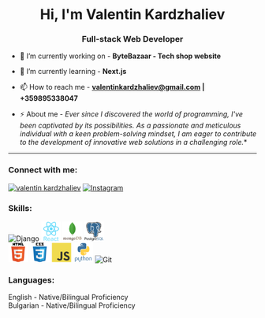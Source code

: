 <h1 align="center">Hi, I'm Valentin Kardzhaliev</h1>
<h3 align="center">Full-stack Web Developer</h3>

- 🔭 I’m currently working on - <b>ByteBazaar - Tech shop website</b>

- 🌱 I’m currently learning - <b>Next.js</b>

- 📫 How to reach me - <b>valentinkardzhaliev@gmail.com | +359895338047</b>

- ⚡ About me - *Ever since I discovered the world of programming, I've been captivated by its possibilities. As a passionate and meticulous individual with a keen problem-solving mindset, I am eager to contribute to the development of innovative web solutions in a challenging role.**

<hr/>

<h3 align="left">Connect with me:</h3>
<p align="left">
 <a href="https://www.linkedin.com/in/valentin-kardzhaliev-770996257/" target="blank"><img align="center" src="https://raw.githubusercontent.com/rahuldkjain/github-profile-readme-generator/master/src/images/icons/Social/linked-in-alt.svg" alt="valentin kardzhaliev" height="30" width="40" /></a>
<a href="https://www.instagram.com/123valentin.k/" target="_blank">
  <img align="center" src="https://raw.githubusercontent.com/rahuldkjain/github-profile-readme-generator/master/src/images/icons/Social/instagram.svg" alt="Instagram" height="30" width="40" />
</a>

 

<h3 align="left">Skills:</h3>
<p align="left">
  <img src="https://simpleicons.org/icons/django.svg" alt="Django" width="40" height="40"/>
  <img src="https://raw.githubusercontent.com/devicons/devicon/master/icons/react/react-original-wordmark.svg" alt="React.js" width="40" height="40"/>
  <img src="https://raw.githubusercontent.com/devicons/devicon/master/icons/mongodb/mongodb-original-wordmark.svg" alt="MongoDB" width="40" height="40"/>
  <img src="https://raw.githubusercontent.com/devicons/devicon/master/icons/postgresql/postgresql-original-wordmark.svg" alt="PostgreSQL" width="40" height="40"/>
  <br>
  <img src="https://raw.githubusercontent.com/devicons/devicon/master/icons/html5/html5-original-wordmark.svg" alt="HTML" width="40" height="40"/>
  <img src="https://raw.githubusercontent.com/devicons/devicon/master/icons/css3/css3-original-wordmark.svg" alt="CSS" width="40" height="40"/>
  <img src="https://raw.githubusercontent.com/devicons/devicon/master/icons/javascript/javascript-original.svg" alt="JavaScript" width="40" height="40"/>
  <img src="https://raw.githubusercontent.com/devicons/devicon/master/icons/python/python-original-wordmark.svg" alt="Python" width="40" height="40"/>
  <img src="https://www.vectorlogo.zone/logos/git-scm/git-scm-icon.svg" alt="Git" width="40" height="40"/>
</p>

</p>

<h3 align="left">Languages:</h3>
<p align="left">
  English - Native/Bilingual Proficiency<br>
  Bulgarian - Native/Bilingual Proficiency
</p>
